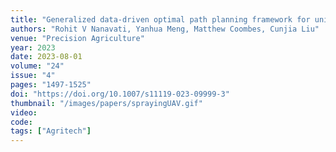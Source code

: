 ```yaml
---
title: "Generalized data-driven optimal path planning framework for uniform coverage missions using crop spraying UAVs"
authors: "Rohit V Nanavati, Yanhua Meng, Matthew Coombes, Cunjia Liu"
venue: "Precision Agriculture"
year: 2023
date: 2023-08-01
volume: "24"
issue: "4"
pages: "1497-1525"
doi: "https://doi.org/10.1007/s11119-023-09999-3"
thumbnail: "/images/papers/sprayingUAV.gif"
video: 
code: 
tags: ["Agritech"]
---
```


